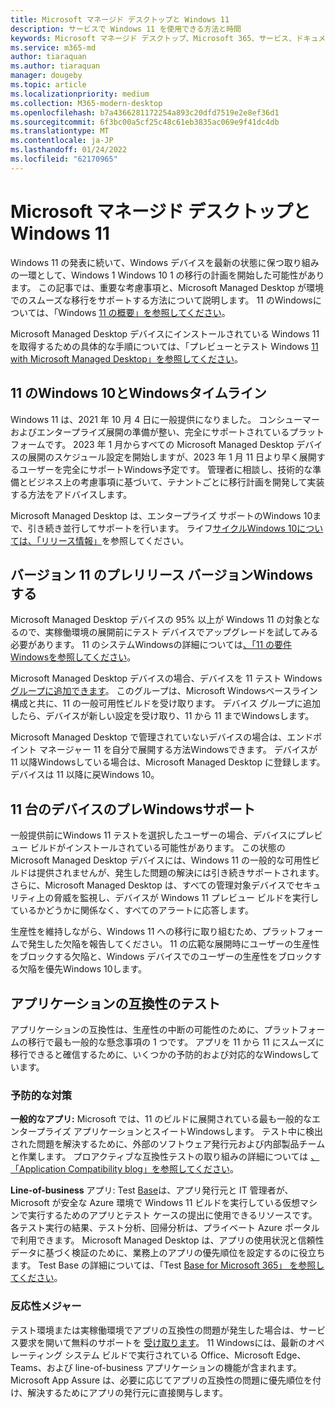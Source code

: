 ```yaml
---
title: Microsoft マネージド デスクトップと Windows 11
description: サービスで Windows 11 を使用できる方法と時間
keywords: Microsoft マネージド デスクトップ、Microsoft 365、サービス、ドキュメント
ms.service: m365-md
author: tiaraquan
ms.author: tiaraquan
manager: dougeby
ms.topic: article
ms.localizationpriority: medium
ms.collection: M365-modern-desktop
ms.openlocfilehash: b7a4366281172254a893c20dfd7519e2e8ef36d1
ms.sourcegitcommit: 6f3bc00a5cf25c48c61eb3835ac069e9f41dc4db
ms.translationtype: MT
ms.contentlocale: ja-JP
ms.lasthandoff: 01/24/2022
ms.locfileid: "62170965"
---
```

# <a name="microsoft-managed-desktop-and-windows-11"></a>Microsoft マネージド デスクトップと Windows 11

Windows 11 の発表に続いて、Windows デバイスを最新の状態に保つ取り組みの一環として、Windows 1 Windows 10 1 の移行の計画を開始した可能性があります。 この記事では、重要な考慮事項と、Microsoft Managed Desktop が環境でのスムーズな移行をサポートする方法について説明します。 11 のWindowsについては、「Windows [11 の概要」を参照してください](/windows/whats-new/windows-11)。

Microsoft Managed Desktop デバイスにインストールされている Windows 11 を取得するための具体的な手順については、「プレビューとテスト Windows [11 with Microsoft Managed Desktop」を参照してください](../working-with-managed-desktop/test-win11-mmd.md)。

## <a name="timeline-for-windows-10-and-windows-11"></a>11 のWindows 10とWindowsタイムライン

Windows 11 は、2021 年 10 月 4 日に一般提供になりました。 コンシューマーおよびエンタープライズ展開の準備が整い、完全にサポートされているプラットフォームです。 2023 年 1 月からすべての Microsoft Managed Desktop デバイスの展開のスケジュール設定を開始しますが、2023 年 1 月 11 日より早く展開するユーザーを完全にサポートWindows予定です。 管理者に相談し、技術的な準備とビジネス上の考慮事項に基づいて、テナントごとに移行計画を開発して実装する方法をアドバイスします。

Microsoft Managed Desktop は、エンタープライズ サポートのWindows 10まで、引き続き並行してサポートを行います。 ライフ[サイクルWindows 10については、「リリース情報」](/windows/release-health/release-information)を参照してください。



## <a name="assessing-pre-release-versions-of-windows-11"></a>バージョン 11 のプレリリース バージョンWindowsする

Microsoft Managed Desktop デバイスの 95% 以上が Windows 11 の対象となるので、実稼働環境の展開前にテスト デバイスでアップグレードを試してみる必要があります。 11 のシステムWindowsの詳細については[、「11 の要件Windowsを参照してください](/windows/whats-new/windows-11-requirements)。 

Microsoft Managed Desktop デバイスの場合、デバイスを 11 テスト Windows[グループに追加できます](/microsoft-365/managed-desktop/working-with-managed-desktop/test-win11-mmd?view=o365-worldwide#add-devices-to-the-windows-11-test-group)。 このグループは、Microsoft Windowsベースライン構成と共に、11 の一般可用性ビルドを受け取ります。 デバイス グループに追加したら、デバイスが新しい設定を受け取り、11 から 11 までWindowsします。

Microsoft Managed Desktop で管理されていないデバイスの場合は、エンドポイント マネージャー 11 を自分で展開する方法Windowsできます。 [](https://techcommunity.microsoft.com/t5/microsoft-endpoint-manager-blog/endpoint-manager-simplifies-upgrades-to-windows-11/ba-p/2771886) デバイスが 11 以降Windowsしている場合は、Microsoft Managed Desktop に登録します。デバイスは 11 以降に戻Windows 10。

## <a name="support-for-pre-release-windows-11-devices"></a>11 台のデバイスのプレWindowsサポート

一般提供前にWindows 11 テストを選択したユーザーの場合、デバイスにプレビュー ビルドがインストールされている可能性があります。 この状態の Microsoft Managed Desktop デバイスには、Windows 11 の一般的な可用性ビルドは提供されませんが、発生した問題の解決には引き続きサポートされます。 さらに、Microsoft Managed Desktop は、すべての管理対象デバイスでセキュリティ上の脅威を監視し、デバイスが Windows 11 プレビュー ビルドを実行しているかどうかに関係なく、すべてのアラートに応答します。 

生産性を維持しながら、Windows 11 への移行に取り組むため、プラットフォームで発生した欠陥を報告してください。 11 の広範な展開時にユーザーの生産性をブロックする欠陥と、Windows デバイスでのユーザーの生産性をブロックする欠陥を優先Windows 10します。

## <a name="testing-application-compatibility"></a>アプリケーションの互換性のテスト

アプリケーションの互換性は、生産性の中断の可能性のために、プラットフォームの移行で最も一般的な懸念事項の 1 つです。 アプリを 11 から 11 にスムーズに移行できると確信するために、いくつかの予防的および対応的なWindowsしています。

### <a name="proactive-measures"></a>予防的な対策

**一般的なアプリ:** Microsoft では、11 のビルドに展開されている最も一般的なエンタープライズ アプリケーションとスイートWindowsします。 テスト中に検出された問題を解決するために、外部のソフトウェア発行元および内部製品チームと作業します。 プロアクティブな互換性テストの取り組みの詳細については [、「Application Compatibility blog」を参照してください](https://blogs.windows.com/windowsexperience/2019/01/15/application-compatibility-in-the-windows-ecosystem/)。

**Line-of-business** アプリ: Test [Base](https://www.microsoft.com/en-us/testbase)は、アプリ発行元と IT 管理者が、Microsoft が安全な Azure 環境で Windows 11 ビルドを実行している仮想マシンで実行するためのアプリとテスト ケースの提出に使用できるリソースです。 各テスト実行の結果、テスト分析、回帰分析は、プライベート Azure ポータルで利用できます。 Microsoft Managed Desktop は、アプリの使用状況と信頼性データに基づく検証のために、業務上のアプリの優先順位を設定するのに役立ちます。 Test Base の詳細については、「Test [Base for Microsoft 365」 を参照してください](https://techcommunity.microsoft.com/t5/windows-it-pro-blog/test-base-for-microsoft-365-microsoft-ignite-2021-updates/ba-p/2185566)。

### <a name="reactive-measures"></a>反応性メジャー
テスト環境または実稼働環境でアプリの互換性の問題が発生した場合は、サービス要求を開いて無料のサポートを [受け取ります](/microsoft-365/managed-desktop/working-with-managed-desktop/test-win11-mmd?view=o365-worldwide#report-issues)。 11 Windowsには、最新のオペレーティング システム ビルドで実行されている Office、Microsoft Edge、Teams、および line-of-business アプリケーションの機能が含まれます。 Microsoft App Assure は、必要に応じてアプリの互換性の問題に優先順位を付け、解決するためにアプリの発行元に直接関与します。

